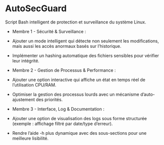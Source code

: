 # AutoSecGuard
Script Bash intelligent de protection et surveillance du système Linux.




- Membre 1 - Sécurité & Surveillance :
- Ajouter un mode intelligent qui détecte non seulement les modifications, mais aussi les accès  anormaux basés sur l’historique.
- Implémenter un hashing automatique des fichiers sensibles pour vérifier leur intégrité.

- Membre 2 - Gestion de Processus & Performance :
- Ajouter une option interactive qui affiche un état en temps réel de l’utilisation CPU/RAM.
- Optimiser la gestion des processus lourds avec un mécanisme d’auto-ajustement des priorités.

- Membre 3 - Interface, Log & Documentation :
- Ajouter une option de visualisation des logs sous forme structurée (exemple : affichage filtré par date/type d’erreur).
- Rendre l’aide -h plus dynamique avec des sous-sections pour une meilleure lisibilité.

